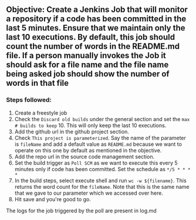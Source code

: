 ## Objective: Create a Jenkins Job that will monitor a repository if a code has been committed in the last 5 minutes. Ensure that we maintain only the last 10 executions. By default, this job should count the number of words in the README.md file. If a person manually invokes the Job it should ask for a file name and the file name being asked job should show the number of words in that file

### Steps followed:
1. Create a freestyle job
2. Check the `Discard old builds` under the general section and set the `max # builds to keep` 10. This will only keep the last 10 executions.
3. Add the github url in the github project section.
4. Check `This project is parameterized`. Say the name of the parameter is `fileName` and add a default value as `README.md` because we want to operate on this one by default as mentioned in the objective.
5. Add the repo url in the source code management section.
6. Set the build trigger as `Poll SCM` as we want to execute this every 5 minutes only if code has been committed. Set the schedule as `*/5 * * * *`
7. In the build steps, select execute shell and run `wc -w ${filename}`. This returns the word count for the `fileName`. Note that this is the same name that we gave to our parameter which we accessed over here.
8. Hit save and you're good to go.

The logs for the job triggered by the poll are present in log.md
